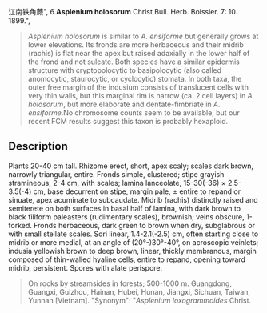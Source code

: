 江南铁角蕨",
6.**Asplenium holosorum** Christ Bull. Herb. Boissier. 7: 10. 1899.",

> *Asplenium holosorum* is similar to *A. ensiforme* but generally grows at lower elevations. Its fronds are more herbaceous and their midrib (rachis) is flat near the apex but raised adaxially in the lower half of the frond and not sulcate. Both species have a similar epidermis structure with cryptopolocytic to basipolocytic (also called anomocytic, staurocytic, or cyclocytic) stomata. In both taxa, the outer free margin of the indusium consists of translucent cells with very thin walls, but this marginal rim is narrow (ca. 2 cell layers) in *A. holosorum*, but more elaborate and dentate-fimbriate in *A. ensiforme*.No chromosome counts seem to be available, but our recent FCM results suggest this taxon is probably hexaploid.

## Description
Plants 20-40 cm tall. Rhizome erect, short, apex scaly; scales dark brown, narrowly triangular, entire. Fronds simple, clustered; stipe grayish stramineous, 2-4 cm, with scales; lamina lanceolate, 15-30(-36) × 2.5-3.5(-4) cm, base decurrent on stipe, margin pale, ± entire to repand or sinuate, apex acuminate to subcaudate. Midrib (rachis) distinctly raised and semiterete on both surfaces in basal half of lamina, with dark brown to black filiform paleasters (rudimentary scales), brownish; veins obscure, 1-forked. Fronds herbaceous, dark green to brown when dry, subglabrous or with small stellate scales. Sori linear, 1.4-2.1(-2.5) cm, often starting close to midrib or more medial, at an angle of (20°-)30°-40°, on acroscopic veinlets; indusia yellowish brown to deep brown, linear, thickly membranous, margin composed of thin-walled hyaline cells, entire to repand, opening toward midrib, persistent. Spores with alate perispore.

> On rocks by streamsides in forests; 500-1000 m. Guangdong, Guangxi, Guizhou, Hainan, Hubei, Hunan, Jiangxi, Sichuan, Taiwan, Yunnan [Vietnam].
  "Synonym": "*Asplenium loxogrammoides* Christ.
